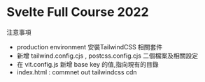 # Svelte Full Course 2022

注意事項
- production environment 
  安裝TailwindCSS 相關套件
- 新增 tailwind.config.cjs , postcss.config.cjs 二個檔案及相關設定
- 在 vit.config.js 新增 base key 的值,指向現有的目錄
- index.html : commnet out tailwindcss cdn 
   <!-- <script src="https://cdn.tailwindcss.com"></script> -->

